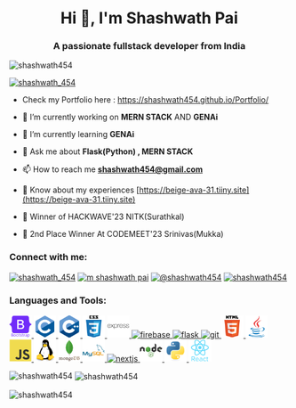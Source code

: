 
<h1 align="center">Hi 👋, I'm Shashwath Pai</h1>
<h3 align="center">A passionate fullstack developer from India</h3>


<p align="left"> <img src="https://komarev.com/ghpvc/?username=shashwath454&label=Profile%20views&color=0e75b6&style=flat" alt="shashwath454" /> </p>

<p align="left"> <a href="https://twitter.com/shashwath_454" target="blank"><img src="https://img.shields.io/twitter/follow/shashwath_454?logo=twitter&style=for-the-badge" alt="shashwath_454" /></a> </p>

- Check my Portfolio here : https://shashwath454.github.io/Portfolio/
  
- 🔭 I’m currently working on **MERN STACK** AND  **GENAi**

- 🌱 I’m currently learning **GENAi**

- 💬 Ask me about **Flask(Python) , MERN STACK**

- 📫 How to reach me **shashwath454@gmail.com**

- 📄 Know about my experiences [https://beige-ava-31.tiiny.site](https://beige-ava-31.tiiny.site)

- :1st_place_medal: Winner of HACKWAVE'23 NITK(Surathkal)

- :1st_place_medal: 2nd Place Winner At CODEMEET'23 Srinivas(Mukka)


<h3 align="left">Connect with me:</h3>
<p align="left">
<a href="https://twitter.com/shashwath_454" target="blank"><img align="center" src="https://raw.githubusercontent.com/rahuldkjain/github-profile-readme-generator/master/src/images/icons/Social/twitter.svg" alt="shashwath_454" height="30" width="40" /></a>
<a href="https://linkedin.com/in/m shashwath pai" target="blank"><img align="center" src="https://raw.githubusercontent.com/rahuldkjain/github-profile-readme-generator/master/src/images/icons/Social/linked-in-alt.svg" alt="m shashwath pai" height="30" width="40" /></a>
<a href="https://www.hackerrank.com/@shashwath454" target="blank"><img align="center" src="https://raw.githubusercontent.com/rahuldkjain/github-profile-readme-generator/master/src/images/icons/Social/hackerrank.svg" alt="@shashwath454" height="30" width="40" /></a>
<a href="https://www.leetcode.com/shashwath454" target="blank"><img align="center" src="https://raw.githubusercontent.com/rahuldkjain/github-profile-readme-generator/master/src/images/icons/Social/leet-code.svg" alt="shashwath454" height="30" width="40" /></a>
</p>

<h3 align="left">Languages and Tools:</h3>
<p align="left"> <a href="https://getbootstrap.com" target="_blank" rel="noreferrer"> <img src="https://raw.githubusercontent.com/devicons/devicon/master/icons/bootstrap/bootstrap-plain-wordmark.svg" alt="bootstrap" width="40" height="40"/> </a> <a href="https://www.cprogramming.com/" target="_blank" rel="noreferrer"> <img src="https://raw.githubusercontent.com/devicons/devicon/master/icons/c/c-original.svg" alt="c" width="40" height="40"/> </a> <a href="https://www.w3schools.com/cpp/" target="_blank" rel="noreferrer"> <img src="https://raw.githubusercontent.com/devicons/devicon/master/icons/cplusplus/cplusplus-original.svg" alt="cplusplus" width="40" height="40"/> </a> <a href="https://www.w3schools.com/css/" target="_blank" rel="noreferrer"> <img src="https://raw.githubusercontent.com/devicons/devicon/master/icons/css3/css3-original-wordmark.svg" alt="css3" width="40" height="40"/> </a> <a href="https://expressjs.com" target="_blank" rel="noreferrer"> <img src="https://raw.githubusercontent.com/devicons/devicon/master/icons/express/express-original-wordmark.svg" alt="express" width="40" height="40"/> </a> <a href="https://firebase.google.com/" target="_blank" rel="noreferrer"> <img src="https://www.vectorlogo.zone/logos/firebase/firebase-icon.svg" alt="firebase" width="40" height="40"/> </a> <a href="https://flask.palletsprojects.com/" target="_blank" rel="noreferrer"> <img src="https://www.vectorlogo.zone/logos/pocoo_flask/pocoo_flask-icon.svg" alt="flask" width="40" height="40"/> </a> <a href="https://git-scm.com/" target="_blank" rel="noreferrer"> <img src="https://www.vectorlogo.zone/logos/git-scm/git-scm-icon.svg" alt="git" width="40" height="40"/> </a> <a href="https://www.w3.org/html/" target="_blank" rel="noreferrer"> <img src="https://raw.githubusercontent.com/devicons/devicon/master/icons/html5/html5-original-wordmark.svg" alt="html5" width="40" height="40"/> </a> <a href="https://www.java.com" target="_blank" rel="noreferrer"> <img src="https://raw.githubusercontent.com/devicons/devicon/master/icons/java/java-original.svg" alt="java" width="40" height="40"/> </a> <a href="https://developer.mozilla.org/en-US/docs/Web/JavaScript" target="_blank" rel="noreferrer"> <img src="https://raw.githubusercontent.com/devicons/devicon/master/icons/javascript/javascript-original.svg" alt="javascript" width="40" height="40"/> </a> <a href="https://www.linux.org/" target="_blank" rel="noreferrer"> <img src="https://raw.githubusercontent.com/devicons/devicon/master/icons/linux/linux-original.svg" alt="linux" width="40" height="40"/> </a> <a href="https://www.mongodb.com/" target="_blank" rel="noreferrer"> <img src="https://raw.githubusercontent.com/devicons/devicon/master/icons/mongodb/mongodb-original-wordmark.svg" alt="mongodb" width="40" height="40"/> </a> <a href="https://www.mysql.com/" target="_blank" rel="noreferrer"> <img src="https://raw.githubusercontent.com/devicons/devicon/master/icons/mysql/mysql-original-wordmark.svg" alt="mysql" width="40" height="40"/> </a> <a href="https://nextjs.org/" target="_blank" rel="noreferrer"> <img src="https://cdn.worldvectorlogo.com/logos/nextjs-2.svg" alt="nextjs" width="40" height="40"/> </a> <a href="https://nodejs.org" target="_blank" rel="noreferrer"> <img src="https://raw.githubusercontent.com/devicons/devicon/master/icons/nodejs/nodejs-original-wordmark.svg" alt="nodejs" width="40" height="40"/> </a> <a href="https://www.python.org" target="_blank" rel="noreferrer"> <img src="https://raw.githubusercontent.com/devicons/devicon/master/icons/python/python-original.svg" alt="python" width="40" height="40"/> </a> <a href="https://reactjs.org/" target="_blank" rel="noreferrer"> <img src="https://raw.githubusercontent.com/devicons/devicon/master/icons/react/react-original-wordmark.svg" alt="react" width="40" height="40"/> </a> </p>

<p><img align="left" src="https://github-readme-stats.vercel.app/api/top-langs?username=shashwath454&show_icons=true&locale=en&layout=compact" alt="shashwath454" /></p>

<p>&nbsp;<img align="center" src="https://github-readme-stats.vercel.app/api?username=shashwath454&show_icons=true&locale=en" alt="shashwath454" /></p>

<p><img align="center" src="https://github-readme-streak-stats.herokuapp.com/?user=shashwath454&" alt="shashwath454" /></p>
